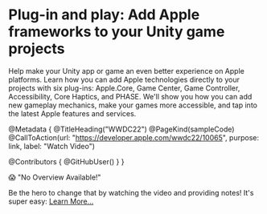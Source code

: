 # Plug-in and play: Add Apple frameworks to your Unity game projects

Help make your Unity app or game an even better experience on Apple platforms. Learn how you can add Apple technologies directly to your projects with six plug-ins: Apple.Core, Game Center, Game Controller, Accessibility, Core Haptics, and PHASE. We'll show you how you can add new gameplay mechanics, make your games more accessible, and tap into the latest Apple features and services.

@Metadata {
   @TitleHeading("WWDC22")
   @PageKind(sampleCode)
   @CallToAction(url: "https://developer.apple.com/wwdc22/10065", purpose: link, label: "Watch Video")

   @Contributors {
      @GitHubUser(<replace this with your GitHub handle>)
   }
}

😱 "No Overview Available!"

Be the hero to change that by watching the video and providing notes! It's super easy:
 [Learn More…](https://wwdcnotes.github.io/WWDCNotes/documentation/wwdcnotes/contributing)
